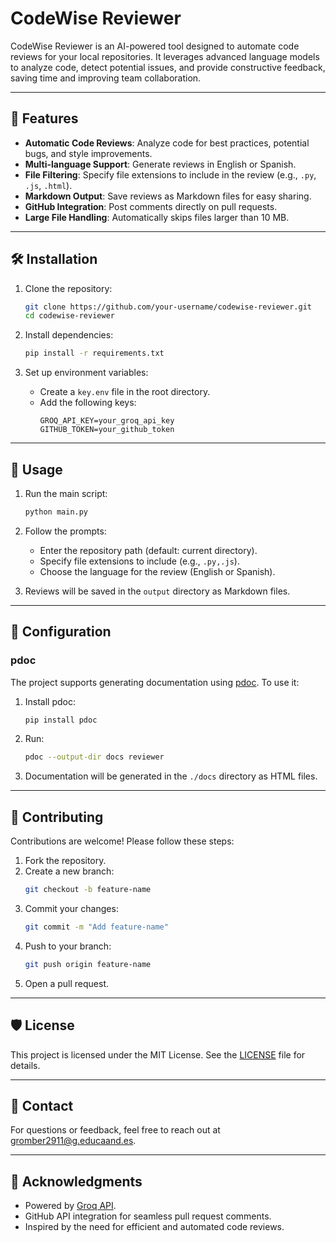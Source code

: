 # CodeWise Reviewer

CodeWise Reviewer is an AI-powered tool designed to automate code reviews for your local repositories. It leverages advanced language models to analyze code, detect potential issues, and provide constructive feedback, saving time and improving team collaboration.

---

## 🚀 Features

- **Automatic Code Reviews**: Analyze code for best practices, potential bugs, and style improvements.
- **Multi-language Support**: Generate reviews in English or Spanish.
- **File Filtering**: Specify file extensions to include in the review (e.g., `.py`, `.js`, `.html`).
- **Markdown Output**: Save reviews as Markdown files for easy sharing.
- **GitHub Integration**: Post comments directly on pull requests.
- **Large File Handling**: Automatically skips files larger than 10 MB.

---

## 🛠️ Installation

1. Clone the repository:
   ```bash
   git clone https://github.com/your-username/codewise-reviewer.git
   cd codewise-reviewer
   ```

2. Install dependencies:
   ```bash
   pip install -r requirements.txt
   ```

3. Set up environment variables:
   - Create a `key.env` file in the root directory.
   - Add the following keys:
     ```
     GROQ_API_KEY=your_groq_api_key
     GITHUB_TOKEN=your_github_token
     ```

---

## 📖 Usage

1. Run the main script:
   ```bash
   python main.py
   ```

2. Follow the prompts:
   - Enter the repository path (default: current directory).
   - Specify file extensions to include (e.g., `.py,.js`).
   - Choose the language for the review (English or Spanish).

3. Reviews will be saved in the `output` directory as Markdown files.

---

## 🔧 Configuration


### pdoc
The project supports generating documentation using [pdoc](https://pdoc.dev/). To use it:

1. Install pdoc:
   ```bash
   pip install pdoc
   ```
2. Run:
   ```bash
   pdoc --output-dir docs reviewer
   ```
3. Documentation will be generated in the `./docs` directory as HTML files.

---

## 🤝 Contributing

Contributions are welcome! Please follow these steps:
1. Fork the repository.
2. Create a new branch:
   ```bash
   git checkout -b feature-name
   ```
3. Commit your changes:
   ```bash
   git commit -m "Add feature-name"
   ```
4. Push to your branch:
   ```bash
   git push origin feature-name
   ```
5. Open a pull request.

---

## 🛡️ License

This project is licensed under the MIT License. See the [LICENSE](LICENSE) file for details.

---

## 📧 Contact

For questions or feedback, feel free to reach out at [gromber2911@g.educaand.es](mailto:gromber2911@g.educaand.es).

---

## 🌟 Acknowledgments

- Powered by [Groq API](https://www.groq.com/).
- GitHub API integration for seamless pull request comments.
- Inspired by the need for efficient and automated code reviews.